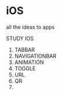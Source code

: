 # iOS
all the ideas to apps

STUDY IOS
1. TABBAR
2. NAVIGATIONBAR
3. ANIMATION
4. TOGGLE
5. URL
6. QR
7. 
